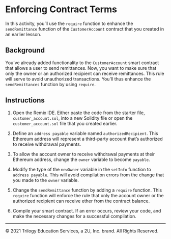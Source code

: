 # Enforcing Contract Terms

In this activity, you’ll use the `require` function to enhance the `sendRemittance` function of the `CustomerAccount` contract that you created in an earlier lesson.

## Background

You’ve already added functionality to the `CustomerAccount` smart contract that allows a user to send remittances. Now, you want to make sure that only the owner or an authorized recipient can receive remittances. This rule will serve to avoid unauthorized transactions. You'll thus enhance the `sendRemittances` function by using `require`.

## Instructions

1. Open the Remix IDE. Either paste the code from the starter file, `customer_account.sol`, into a new Solidity file or open the `customer_account.sol` file that you created earlier.

2. Define an `address payable` variable named `authorizedRecipient`. This Ethereum address will represent a third-party account that’s authorized to receive withdrawal payments.

3. To allow the account owner to receive withdrawal payments at their Ethereum address, change the `owner` variable to become `payable`.

4. Modify the type of the `newOwner` variable in the `setInfo` function to `address payable`. This will avoid compilation errors from the change that you made to the `owner` variable.

5. Change the `sendRemittance` function by adding a `require` function. This `require` function will enforce the rule that only the account owner or the authorized recipient can receive ether from the contract balance.

6. Compile your smart contract. If an error occurs, review your code, and make the necessary changes for a successful compilation.

---

© 2021 Trilogy Education Services, a 2U, Inc. brand. All Rights Reserved.
